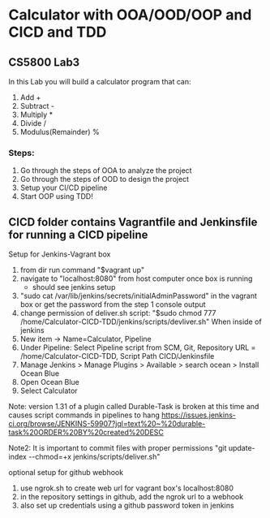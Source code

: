 # Calculator with OOA/OOD/OOP and CICD and TDD

## CS5800 Lab3
In this Lab you will build a calculator program that can:
1. Add +
2. Subtract -
3. Multiply *
4. Divide /
5. Modulus(Remainder) %

### Steps:
1. Go through the steps of OOA to analyze the project
2. Go through the steps of OOD to design the project
3. Setup your CI/CD pipeline
4. Start OOP using TDD!

## CICD folder contains Vagrantfile and Jenkinsfile for running a CICD pipeline

Setup for Jenkins-Vagrant box
1. from dir run command "$vagrant up"
2. navigate to "localhost:8080" from host computer once box is running
    - should see jenkins setup
3. "sudo cat /var/lib/jenkins/secrets/initialAdminPassword" in the vagrant box or get the password from the step 1 console output
4. change permission of deliver.sh script: "$sudo chmod 777 /home/Calculator-CICD-TDD/jenkins/scripts/devliver.sh"
When inside of jenkins
1. New item -> Name=Calculator, Pipeline
2. Under Pipeline: Select Pipeline script from SCM, Git, Repository URL = /home/Calculator-CICD-TDD, Script Path CICD/Jenkinsfile
3. Manage Jenkins > Manage Plugins > Available > search ocean > Install Ocean Blue
4. Open Ocean Blue 
5. Select Calculator

Note: version 1.31 of a plugin called Durable-Task is broken at this time and causes script commands in pipelines to hang
https://issues.jenkins-ci.org/browse/JENKINS-59907?jql=text%20~%20durable-task%20ORDER%20BY%20created%20DESC

Note2: It is important to commit files with proper permissions
"git update-index --chmod=+x jenkins/scripts/deliver.sh"

optional setup for github webhook
1. use ngrok.sh to create web url for vagrant box's localhost:8080
2. in the repository settings in github, add the ngrok url to a webhook
3. also set up credentials using a github password token in jenkins

